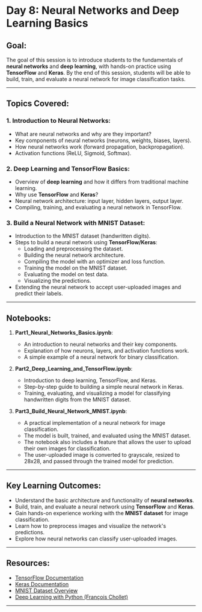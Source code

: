# Day 8: Neural Networks and Deep Learning Basics

## Goal:
The goal of this session is to introduce students to the fundamentals of **neural networks** and **deep learning**, with hands-on practice using **TensorFlow** and **Keras**. By the end of this session, students will be able to build, train, and evaluate a neural network for image classification tasks.

---

## Topics Covered:

### 1. **Introduction to Neural Networks**:
   - What are neural networks and why are they important?
   - Key components of neural networks (neurons, weights, biases, layers).
   - How neural networks work (forward propagation, backpropagation).
   - Activation functions (ReLU, Sigmoid, Softmax).

### 2. **Deep Learning and TensorFlow Basics**:
   - Overview of **deep learning** and how it differs from traditional machine learning.
   - Why use **TensorFlow** and **Keras**?
   - Neural network architecture: input layer, hidden layers, output layer.
   - Compiling, training, and evaluating a neural network in TensorFlow.

### 3. **Build a Neural Network with MNIST Dataset**:
   - Introduction to the MNIST dataset (handwritten digits).
   - Steps to build a neural network using **TensorFlow/Keras**:
     - Loading and preprocessing the dataset.
     - Building the neural network architecture.
     - Compiling the model with an optimizer and loss function.
     - Training the model on the MNIST dataset.
     - Evaluating the model on test data.
     - Visualizing the predictions.
   - Extending the neural network to accept user-uploaded images and predict their labels.

---

## Notebooks:

1. **Part1_Neural_Networks_Basics.ipynb**:
   - An introduction to neural networks and their key components.
   - Explanation of how neurons, layers, and activation functions work.
   - A simple example of a neural network for binary classification.

2. **Part2_Deep_Learning_and_TensorFlow.ipynb**:
   - Introduction to deep learning, TensorFlow, and Keras.
   - Step-by-step guide to building a simple neural network in Keras.
   - Training, evaluating, and visualizing a model for classifying handwritten digits from the MNIST dataset.

3. **Part3_Build_Neural_Network_MNIST.ipynb**:
   - A practical implementation of a neural network for image classification.
   - The model is built, trained, and evaluated using the MNIST dataset.
   - The notebook also includes a feature that allows the user to upload their own images for classification.
   - The user-uploaded image is converted to grayscale, resized to 28x28, and passed through the trained model for prediction.

---

## Key Learning Outcomes:

- Understand the basic architecture and functionality of **neural networks**.
- Build, train, and evaluate a neural network using **TensorFlow** and **Keras**.
- Gain hands-on experience working with the **MNIST dataset** for image classification.
- Learn how to preprocess images and visualize the network's predictions.
- Explore how neural networks can classify user-uploaded images.

---

## Resources:

- [TensorFlow Documentation](https://www.tensorflow.org/guide)
- [Keras Documentation](https://keras.io/)
- [MNIST Dataset Overview](http://yann.lecun.com/exdb/mnist/)
- [Deep Learning with Python (François Chollet)](https://www.manning.com/books/deep-learning-with-python)

---
